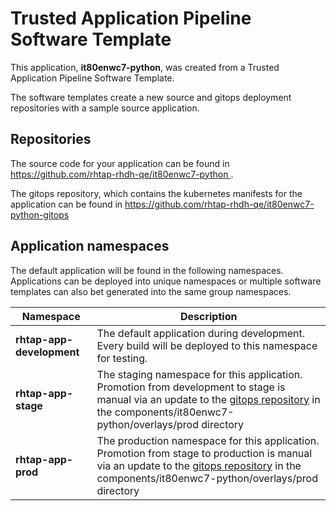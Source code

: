 # Trusted Application Pipeline Software Template

This application, **it80enwc7-python**, was created from a Trusted Application Pipeline Software Template.

The software templates create a new source and gitops deployment repositories with a sample source application. 

## Repositories

The source code for your application can be found in [https://github.com/rhtap-rhdh-qe/it80enwc7-python ](https://github.com/rhtap-rhdh-qe/it80enwc7-python ).
 
The gitops repository, which contains the kubernetes manifests for the application can be found in 
[https://github.com/rhtap-rhdh-qe/it80enwc7-python-gitops ](https://github.com/rhtap-rhdh-qe/it80enwc7-python-gitops ) 

## Application namespaces 

The default application will be found in the following namespaces. Applications can be deployed into unique namespaces or multiple software templates can also bet generated into the same group namespaces.  

|  Namespace   |  Description   |  
| -------- | -------- |   
| **rhtap-app-development** | The default application during development. Every build will be deployed to this namespace for testing. | 
| **rhtap-app-stage** | The staging namespace for this application. Promotion from development to stage is manual via an update to the [gitops repository](https://github.com/rhtap-rhdh-qe/it80enwc7-python-gitops ) in the components/it80enwc7-python/overlays/prod directory |  
| **rhtap-app-prod** | The production namespace for this application. Promotion from stage to production is manual via an update to the [gitops repository](https://github.com/rhtap-rhdh-qe/it80enwc7-python-gitops ) in the components/it80enwc7-python/overlays/prod directory | 